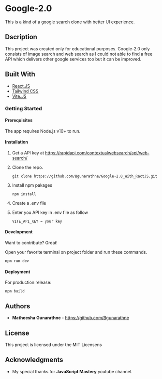 # Google-2.0

This is a kind of a google search clone with better UI experience.

## Dscription

This project was created only for educational purposes. Google-2.0 only consists of image search and web search as I could not able to find a free API which delivers other google services too but it can be improved.
## Built With
* [React.JS](https://react.dev/)
* [Tailwind CSS](https://tailwindcss.com/)
* [Vite.JS](https://vitejs.dev/)


### Getting Started

#### Prerequisites

The app requires Node.js v10+ to run.

#### Installation

1. Get a API key at https://rapidapi.com/contextualwebsearch/api/web-search/
2. Clone the repo.

    ```
    git clone https://github.com/Bgunarathne/Google-2.0_With_RactJS.git
    ```
    
3. Install npm pakages

    ```
    npm install
    ```
  
4. Create a .env file
5. Enter you API key in .env file as follow

    ```
    VITE_API_KEY = your key
    ```

#### Development
Want to contribute? Great!

Open your favorite terminal on project folder and run these commands.

```
npm run dev
```

#### Deployment

For production release:

```
npm build
```

## Authors

* **Matheesha Gunarathne** - https://github.com/Bgunarathne

## License

This project is licensed under the MIT Licensens

## Acknowledgments

* My special thanks for **JavaScript Mastery** youtube channel.